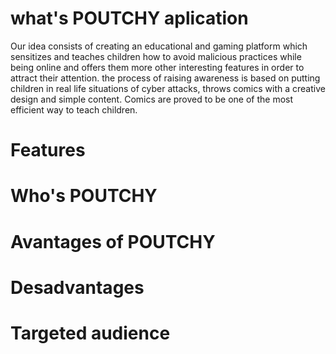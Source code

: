 # what's POUTCHY aplication 
Our idea consists of creating an educational and gaming platform  which sensitizes and teaches children how to avoid malicious practices while being online and offers them more other interesting  features in order to attract their attention. the process of raising awareness is based on putting children in real life situations of cyber attacks, throws comics with a creative design and simple content. Comics are proved to be one of the most efficient way to teach children.

# Features

# Who's POUTCHY 
# Avantages of POUTCHY
# Desadvantages

# Targeted audience



